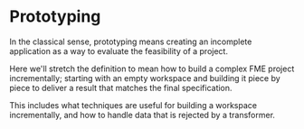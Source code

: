 # Prototyping #

In the classical sense, prototyping means creating an incomplete application as a way to evaluate the feasibility of a project.

Here we'll stretch the definition to mean how to build a complex FME project incrementally; starting with an empty workspace and building it piece by piece to deliver a result that matches the final specification.

This includes what techniques are useful for building a workspace incrementally, and how to handle data that is rejected by a transformer.